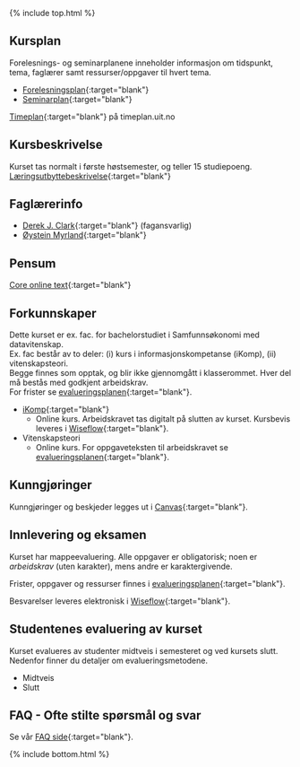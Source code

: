 {% include top.html %}
<!--For å endre fagtittel, fagundertittel, bakgrunn og fagbilde gjør endringer i config.yml->
<!--Gjør endringer under her-->


## Kursplan  

Forelesnings- og seminarplanene inneholder informasjon om tidspunkt, tema, faglærer samt ressurser/oppgaver til hvert tema.  

- [Forelesningsplan](forelesningsplan.md){:target="blank"}
- [Seminarplan](seminarplan.md){:target="blank"}  


[Timeplan](http://timeplan.uit.no/emne_timeplan.php?sem=21h&module%5B%5D=SOK-1004-1){:target="blank"} på timeplan.uit.no


## Kursbeskrivelse 

Kurset tas normalt i første høstsemester, og teller 15 studiepoeng.  
[Læringsutbyttebeskrivelse](https://uit.no/utdanning/emner/emne?p_document_id=722325){:target="blank"}

## Faglærerinfo  

- [Derek J. Clark](https://uit.no/ansatte/derek.clark){:target="blank"} (fagansvarlig)
- [Øystein Myrland](https://uit.no/ansatte/person?p_document_id=41412){:target="blank"}  

## Pensum  

[Core online text](https://www.core-econ.org/the-economy/book/text/0-3-contents.html){:target="blank"}  

## Forkunnskaper  
Dette kurset er ex. fac. for bachelorstudiet i Samfunnsøkonomi med datavitenskap.  
Ex. fac består av to deler: (i) kurs i informasjonskompetanse (iKomp), (ii) vitenskapsteori.  
Begge finnes som opptak, og blir ikke gjennomgått i klasserommet. Hver del må bestås med godkjent arbeidskrav.   
For frister se [evalueringsplanen](evalueringsplan.md){:target="blank"}.

- [iKomp](https://result.uit.no/ikomp/){:target="blank"}
  - Online kurs. Arbeidskravet tas digitalt på slutten av kurset. Kursbevis leveres i [Wiseflow](https://europe.wiseflow.net/login/license/6){:target="blank"}.
- Vitenskapsteori
  - Online kurs. For oppgaveteksten til arbeidskravet se [evalueringsplanen](evalueringsplan.md){:target="blank"}.

## Kunngjøringer  

Kunngjøringer og beskjeder legges ut i [Canvas](https://uit.instructure.com/courses/24034){:target="blank"}.


## Innlevering og eksamen  

Kurset har mappeevaluering. Alle oppgaver er obligatorisk; noen er _arbeidskrav_ (uten karakter), mens andre er karaktergivende.  

Frister, oppgaver og ressurser finnes i [evalueringsplanen](evalueringsplan.md){:target="blank"}.    

Besvarelser leveres elektronisk i [Wiseflow](https://europe.wiseflow.net/login/license/6){:target="blank"}.  

## Studentenes evaluering av kurset  

Kurset evalueres av studenter midtveis i semesteret og ved kursets slutt. Nedenfor finner du detaljer om evalueringsmetodene.
- Midtveis
- Slutt


## FAQ - Ofte stilte spørsmål og svar

Se vår [FAQ side](faq.md){:target="blank"}.





<!--Gjør endringer over her-->
{% include bottom.html %}


























